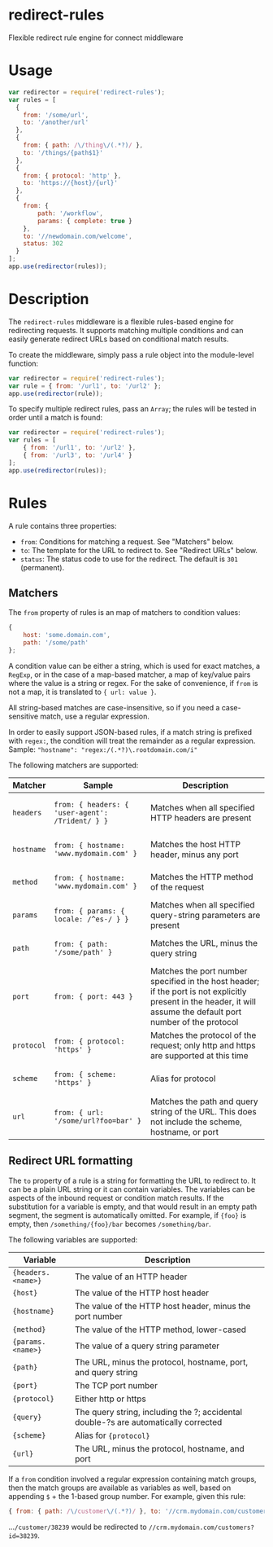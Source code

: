 redirect-rules
=======================

Flexible redirect rule engine for connect middleware

# Usage

```javascript
var redirector = require('redirect-rules');
var rules = [
  {
    from: '/some/url',
    to: '/another/url'
  },
  {
    from: { path: /\/thing\/(.*?)/ },
    to: '/things/{path$1}'
  },
  {
    from: { protocol: 'http' },
    to: 'https://{host}/{url}'
  },
  {
    from: {
        path: '/workflow',
        params: { complete: true }
    },
    to: '//newdomain.com/welcome',
    status: 302
  }
];
app.use(redirector(rules));
```

# Description

The `redirect-rules` middleware is a flexible rules-based engine for redirecting requests. It supports matching
multiple conditions and can easily generate redirect URLs based on conditional match results.

To create the middleware, simply pass a rule object into the module-level function:

```javascript
var redirector = require('redirect-rules');
var rule = { from: '/url1', to: '/url2' };
app.use(redirector(rule));
```

To specify multiple redirect rules, pass an `Array`; the rules will be tested in order until a match is found:

```javascript
var redirector = require('redirect-rules');
var rules = [
    { from: '/url1', to: '/url2' },
    { from: '/url3', to: '/url4' }
];
app.use(redirector(rules));
```

# Rules

A rule contains three properties:

* `from`: Conditions for matching a request. See "Matchers" below.
* `to`: The template for the URL to redirect to. See "Redirect URLs" below.
* `status`: The status code to use for the redirect. The default is `301` (permanent).

## Matchers

The `from` property of rules is an map of matchers to condition values:

```javascript
{
    host: 'some.domain.com',
    path: '/some/path'
};
```

A condition value can be either a string, which is used for exact matches, a `RegExp`, or in the case of a map-based
matcher, a map of key/value pairs where the value is a string or regex. For the sake of convenience, if `from` is not
a map, it is translated to `{ url: value }`.

All string-based matches are case-insensitive, so if you need a case-sensitive match, use a regular expression.

In order to easily support JSON-based rules, if a match string is prefixed with `regex:`, the condition will treat the
remainder as a regular expression. Sample: `"hostname": "regex:/(.*?)\.rootdomain.com/i"`

The following matchers are supported:

<table>
  <thead>
    <tr>
      <th>Matcher</th><th>Sample</th><th>Description</th>
    </tr>
  </thead>
  <tbody>
    <tr>
      <td><code>headers</code></td>
      <td><pre><code>from: { headers: { 'user-agent': /Trident/ } }</code></pre></td>
      <td>Matches when all specified HTTP headers are present</td>
    </tr>
    <tr>
      <td><code>hostname</code></td>
      <td><pre><code>from: { hostname: 'www.mydomain.com' }</code></pre></td>
      <td>Matches the host HTTP header, minus any port</td>
    </tr>
    <tr>
      <td><code>method</code></td>
      <td><pre><code>from: { hostname: 'www.mydomain.com' }</code></pre></td>
      <td>Matches the HTTP method of the request</td>
    </tr>
    <tr>
      <td><code>params</code></td>
      <td><pre><code>from: { params: { locale: /^es-/ } }</code></pre></td>
      <td>Matches when all specified query-string parameters are present</td>
    </tr>
    <tr>
      <td><code>path</code></td>
      <td><pre><code>from: { path: '/some/path' }</code></pre></td>
      <td>Matches the URL, minus the query string</td>
    </tr>
    <tr>
      <td><code>port</code></td>
      <td><pre><code>from: { port: 443 }</code></pre></td>
      <td>
        Matches the port number specified in the host header; if the port is not explicitly present in the header,
        it will assume the default port number of the protocol
      </td>
    </tr>
    <tr>
      <td><code>protocol</code></td>
      <td><pre><code>from: { protocol: 'https' }</code></pre></td>
      <td>
        Matches the protocol of the request; only http and https are supported at this time
      </td>
    </tr>
    <tr>
      <td><code>scheme</code></td>
      <td><pre><code>from: { scheme: 'https' }</code></pre></td>
      <td>Alias for protocol</td>
    </tr>
    <tr>
      <td><code>url</code></td>
      <td><pre><code>from: { url: '/some/url?foo=bar' }</code></pre></td>
      <td>Matches the path and query string of the URL. This does not include the scheme, hostname, or port</td>
    </tr>
  </tbody>
</table>

## Redirect URL formatting

The `to` property of a rule is a string for formatting the URL to redirect to. It can be a plain URL string or it
can contain variables. The variables can be aspects of the inbound request or condition match results.
If the substitution for a variable is empty, and that would result in an empty path segment, the segment is
automatically omitted. For example, if `{foo}` is empty, then `/something/{foo}/bar` becomes `/something/bar`.

The following variables are supported:

<table>
  <thead>
    <tr>
      <th>Variable</th><th>Description</th>
    </tr>
  </thead>
  <tbody>
    <tr>
      <td><code>{headers.&lt;name&gt;}</code></td>
      <td>The value of an HTTP header</td>
    </tr>
    <tr>
      <td><code>{host}</code></td>
      <td>The value of the HTTP host header</td>
    </tr>
    <tr>
      <td><code>{hostname}</code></td>
      <td>The value of the HTTP host header, minus the port number</td>
    </tr>
    <tr>
      <td><code>{method}</code></td>
      <td>The value of the HTTP method, lower-cased</td>
    </tr>
    <tr>
      <td><code>{params.&lt;name&gt;}</code></td>
      <td>The value of a query string parameter</td>
    </tr>
    <tr>
      <td><code>{path}</code></td>
      <td>The URL, minus the protocol, hostname, port, and query string</td>
    </tr>
    <tr>
      <td><code>{port}</code></td>
      <td>The TCP port number</td>
    </tr>
    <tr>
      <td><code>{protocol}</code></td>
      <td>Either http or https</td>
    </tr>
    <tr>
      <td><code>{query}</code></td>
      <td>The query string, including the ?; accidental double-?s are automatically corrected</td>
    </tr>
    <tr>
      <td><code>{scheme}</code></td>
      <td>Alias for <code>{protocol}</code></td>
    </tr>
    <tr>
      <td><code>{url}</code></td>
      <td>The URL, minus the protocol, hostname, and port</td>
    </tr>
  </tbody>
</table>

If a `from` condition involved a regular expression containing match groups, then the match groups are available
as variables as well, based on appending `$` + the 1-based group number. For example, given this rule:

```javascript
{ from: { path: /\/customer\/(.*?)/ }, to: '//crm.mydomain.com/customers?id={path$1}' }
```

...`/customer/38239` would be redirected to `//crm.mydomain.com/customers?id=38239`.

